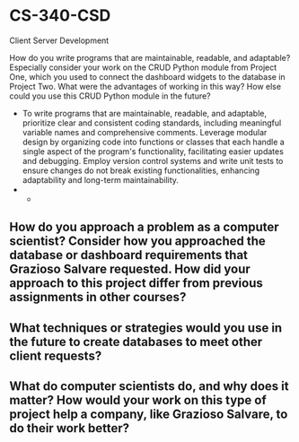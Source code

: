 # CS-340-CSD
Client Server Development


How do you write programs that are maintainable, readable, and adaptable? Especially consider your work on the CRUD Python module from Project One, which you used to connect the dashboard widgets to the database in Project Two. What were the advantages of working in this way? How else could you use this CRUD Python module in the future?
- To write programs that are maintainable, readable, and adaptable, prioritize clear and consistent coding standards, including meaningful variable names and comprehensive comments. Leverage modular design by organizing code into functions or classes that each handle a single aspect of the program's functionality, facilitating easier updates and debugging. Employ version control systems and write unit tests to ensure changes do not break existing functionalities, enhancing adaptability and long-term maintainability.
- -

How do you approach a problem as a computer scientist? Consider how you approached the database or dashboard requirements that Grazioso Salvare requested. How did your approach to this project differ from previous assignments in other courses? 
-

What techniques or strategies would you use in the future to create databases to meet other client requests?
-

What do computer scientists do, and why does it matter? How would your work on this type of project help a company, like Grazioso Salvare, to do their work better?
-
